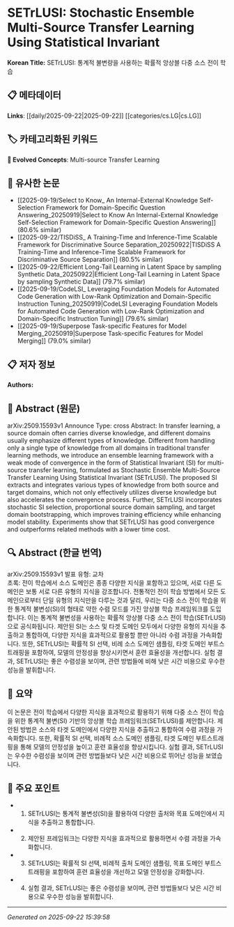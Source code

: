 # SETrLUSI: Stochastic Ensemble Multi-Source Transfer Learning Using Statistical Invariant

**Korean Title:** SETrLUSI: 통계적 불변량을 사용하는 확률적 앙상블 다중 소스 전이 학습

## 📋 메타데이터

**Links**: [[daily/2025-09-22|2025-09-22]] [[categories/cs.LG|cs.LG]]

## 🏷️ 카테고리화된 키워드
**🚀 Evolved Concepts**: Multi-source Transfer Learning

## 🔗 유사한 논문
- [[2025-09-19/Select to Know_ An Internal-External Knowledge Self-Selection Framework for Domain-Specific Question Answering_20250919|Select to Know An Internal-External Knowledge Self-Selection Framework for Domain-Specific Question Answering]] (80.6% similar)
- [[2025-09-22/TISDiSS_ A Training-Time and Inference-Time Scalable Framework for Discriminative Source Separation_20250922|TISDiSS A Training-Time and Inference-Time Scalable Framework for Discriminative Source Separation]] (80.5% similar)
- [[2025-09-22/Efficient Long-Tail Learning in Latent Space by sampling Synthetic Data_20250922|Efficient Long-Tail Learning in Latent Space by sampling Synthetic Data]] (79.7% similar)
- [[2025-09-19/CodeLSI_ Leveraging Foundation Models for Automated Code Generation with Low-Rank Optimization and Domain-Specific Instruction Tuning_20250919|CodeLSI Leveraging Foundation Models for Automated Code Generation with Low-Rank Optimization and Domain-Specific Instruction Tuning]] (79.6% similar)
- [[2025-09-19/Superpose Task-specific Features for Model Merging_20250919|Superpose Task-specific Features for Model Merging]] (79.0% similar)

## 📋 저자 정보

**Authors:** 

## 📄 Abstract (원문)

arXiv:2509.15593v1 Announce Type: cross 
Abstract: In transfer learning, a source domain often carries diverse knowledge, and different domains usually emphasize different types of knowledge. Different from handling only a single type of knowledge from all domains in traditional transfer learning methods, we introduce an ensemble learning framework with a weak mode of convergence in the form of Statistical Invariant (SI) for multi-source transfer learning, formulated as Stochastic Ensemble Multi-Source Transfer Learning Using Statistical Invariant (SETrLUSI). The proposed SI extracts and integrates various types of knowledge from both source and target domains, which not only effectively utilizes diverse knowledge but also accelerates the convergence process. Further, SETrLUSI incorporates stochastic SI selection, proportional source domain sampling, and target domain bootstrapping, which improves training efficiency while enhancing model stability. Experiments show that SETrLUSI has good convergence and outperforms related methods with a lower time cost.

## 🔍 Abstract (한글 번역)

arXiv:2509.15593v1 발표 유형: 교차  
초록: 전이 학습에서 소스 도메인은 종종 다양한 지식을 포함하고 있으며, 서로 다른 도메인은 보통 서로 다른 유형의 지식을 강조합니다. 전통적인 전이 학습 방법에서 모든 도메인으로부터 단일 유형의 지식만을 다루는 것과 달리, 우리는 다중 소스 전이 학습을 위한 통계적 불변성(SI)의 형태로 약한 수렴 모드를 가진 앙상블 학습 프레임워크를 도입합니다. 이는 통계적 불변성을 사용하는 확률적 앙상블 다중 소스 전이 학습(SETrLUSI)으로 공식화됩니다. 제안된 SI는 소스 및 타겟 도메인 모두에서 다양한 유형의 지식을 추출하고 통합하여, 다양한 지식을 효과적으로 활용할 뿐만 아니라 수렴 과정을 가속화합니다. 또한, SETrLUSI는 확률적 SI 선택, 비례 소스 도메인 샘플링, 타겟 도메인 부트스트래핑을 포함하여, 모델의 안정성을 향상시키면서 훈련 효율성을 개선합니다. 실험 결과, SETrLUSI는 좋은 수렴성을 보이며, 관련 방법들에 비해 낮은 시간 비용으로 우수한 성능을 발휘합니다.

## 📝 요약

이 논문은 전이 학습에서 다양한 지식을 효과적으로 활용하기 위해 다중 소스 전이 학습을 위한 통계적 불변(SI) 기반의 앙상블 학습 프레임워크(SETrLUSI)를 제안합니다. 제안된 방법은 소스와 타겟 도메인에서 다양한 지식을 추출하고 통합하여 수렴 과정을 가속화합니다. 또한, 확률적 SI 선택, 비례적 소스 도메인 샘플링, 타겟 도메인 부트스트래핑을 통해 모델의 안정성을 높이고 훈련 효율성을 향상시킵니다. 실험 결과, SETrLUSI는 우수한 수렴성을 보이며 관련 방법들보다 낮은 시간 비용으로 뛰어난 성능을 보였습니다.

## 🎯 주요 포인트

- 1. SETrLUSI는 통계적 불변성(SI)을 활용하여 다양한 출처와 목표 도메인에서 지식을 추출하고 통합합니다.

- 2. 제안된 프레임워크는 다양한 지식을 효과적으로 활용하면서 수렴 과정을 가속화합니다.

- 3. SETrLUSI는 확률적 SI 선택, 비례적 출처 도메인 샘플링, 목표 도메인 부트스트래핑을 포함하여 훈련 효율성을 개선하고 모델 안정성을 강화합니다.

- 4. 실험 결과, SETrLUSI는 좋은 수렴성을 보이며, 관련 방법들보다 낮은 시간 비용으로 우수한 성능을 발휘합니다.

---

*Generated on 2025-09-22 15:39:58*